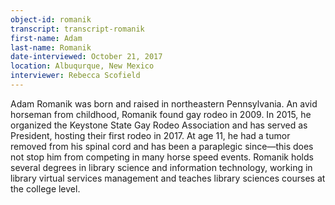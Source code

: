 ```yaml
---
object-id: romanik  
transcript: transcript-romanik  
first-name: Adam
last-name: Romanik
date-interviewed: October 21, 2017
location: Albuqurque, New Mexico
interviewer: Rebecca Scofield
---
```

Adam Romanik was born and raised in northeastern Pennsylvania. An avid horseman from childhood, Romanik found gay rodeo in 2009. In 2015, he organized the Keystone State Gay Rodeo Association and has served as President, hosting their first rodeo in 2017. At age 11, he had a tumor removed from his spinal cord and has been a paraplegic since—this does not stop him from competing in many horse speed events. Romanik holds several degrees in library science and information technology, working in library virtual services management and teaches library sciences courses at the college level. 